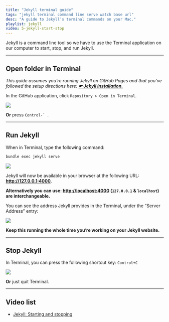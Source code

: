 ```yaml
---
title: "Jekyll terminal guide"
tags: "jekyll terminal command line serve watch base url"
desc: "A guide to Jekyll’s terminal commands on your Mac."
playlist: jekyll
video: 5-jekyll-start-stop
---
```


Jekyll is a command line tool so we have to use the Terminal application on our computer to start, stop, and run Jekyll.

---

## Open folder in Terminal

*This guide assumes you’re running Jekyll on GitHub Pages and that you’ve followed the setup directions here: [**☛ Jekyll installation.**](/topics/jekyll-installation/)*

In the GitHub application, click `Repository > Open in Terminal`.

![](open.jpg)

**Or** press ``Control-` ``.

---

## Run Jekyll

When in Terminal, type the following command:

```bash
bundle exec jekyll serve
```

![](start.jpg)

Jekyll will now be available in your browser at the following URL: **<http://127.0.0.1:4000>**.

**Alternatively you can use: <http://localhost:4000> (`127.0.0.1` & `localhost`) are interchangeable.**

You can see the address Jekyll provides in the Terminal, under the “Server Address” entry:

![](url.jpg)

**Keep this running the whole time you’re working on your Jekyll website.**

---

## Stop Jekyll

In Terminal, you can press the following shortcut key: `Control+C`

![](stop.jpg)

**Or** just quit Terminal.

---

## Video list

- [Jekyll: Starting and stopping](https://videos.learntheweb.courses/playlists/jekyll/#5-jekyll-start-stop)
